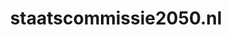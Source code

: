 ---
layout: post
title:  "staatscommissie2050.nl"
internal_url:  "/data/staatscommissie2050.nl.html"
categories: dutchgov
---